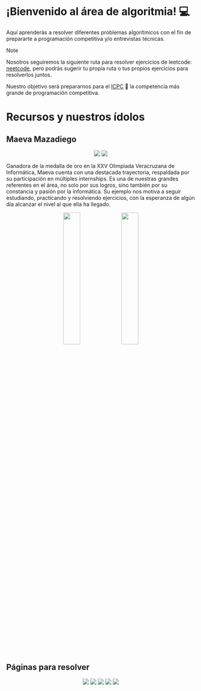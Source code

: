 # ¡Bienvenido al área de algoritmia! 💻

Aquí aprenderás a resolver diferentes problemas algorítmicos con el fin de prepararte a programación competitiva y/o entrevistas técnicas. 

> [!NOTE]
> Nosotros seguiremos la siguiente ruta para resolver ejercicios de leetcode: <a href="https://neetcode.io/">neetcode</a>, pero podrás sugerir tu propia ruta o tus propios ejercicios para resolverlos juntos. 

Nuestro objetivo será prepararnos para el <a href="https://icpc.global/">ICPC</a> 🚀 la competencia más grande de programación competitiva. 

# Recursos y nuestros ídolos 

## Maeva Mazadiego
<div align="center">
 
  <a href="https://www.instagram.com/mae_mazcort/"> <img src="https://img.shields.io/badge/Instagram-%23E4405F.svg?style=for-the-badge&logo=Instagram&logoColor=white"></a>
  <a href="https://www.linkedin.com/in/maeva-mazadiego/"> <img src="https://img.shields.io/badge/linkedin-%230077B5.svg?style=for-the-badge&logo=linkedin&logoColor=white"></a>
</div>

Ganadora de la medalla de oro en la XXV Olimpiada Veracruzana de Informática, Maeva cuenta con una destacada trayectoria, respaldada por su participación en múltiples internships. Es una de nuestras grandes referentes en el área, no solo por sus logros, sino también por su constancia y pasión por la informática. Su ejemplo nos motiva a seguir estudiando, practicando y resolviendo ejercicios, con la esperanza de algún día alcanzar el nivel al que ella ha llegado.

<div align="center">
 <a href="https://www.youtube.com/watch?v=xcbQ9yLuM9o&t=120s"><img width="30%" src="https://img.youtube.com/vi/xcbQ9yLuM9o/mqdefault.jpg"/></a>
 <a href="https://www.youtube.com/watch?v=kJElJySiHiM&t=737s">
 <img width="30%" src="https://img.youtube.com/vi/kJElJySiHiM/mqdefault.jpg"/>
 </a>
</div>


## Páginas para resolver 
<div align="center">
 <a href="https://leetcode.com/problemset/"><img src="https://img.shields.io/badge/LeetCode-000000?style=for-the-badge&logo=LeetCode&logoColor=#d16c06"></a>
 <a href="https://www.codechef.com/"><img src="https://img.shields.io/badge/CodeChef-%23964B00.svg?style=for-the-badge&logo=CodeChef&logoColor=white"></a>
 <a href="https://www.hackerrank.com/dashboard"><img src="https://img.shields.io/badge/-Hackerrank-2EC866?style=for-the-badge&logo=HackerRank&logoColor=white"></a>
 <a href="https://codeforces.com/"><img src="https://img.shields.io/badge/Codeforces-445f9d?style=for-the-badge&logo=Codeforces&logoColor=white"></a>
 <a href="https://exercism.org/"><img src="https://img.shields.io/badge/Exercism-009CAB?style=for-the-badge&logo=exercism&logoColor=white"></a>
 
</div>
